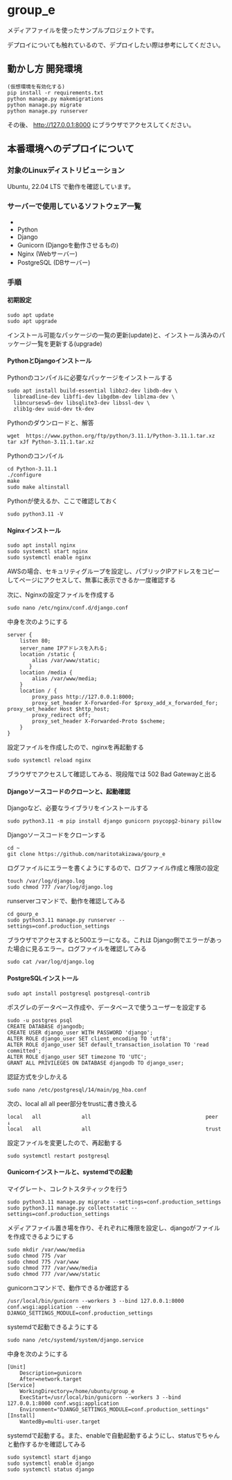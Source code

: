 # group_e

メディアファイルを使ったサンプルプロジェクトです。

デプロイについても触れているので、デプロイしたい際は参考にしてください。


## 動かし方 開発環境

```
(仮想環境を有効化する)
pip install -r requirements.txt
python manage.py makemigrations
python manage.py migrate
python manage.py runserver
```

その後、 http://127.0.0.1:8000 にブラウザでアクセスしてください。


## 本番環境へのデプロイについて


### 対象のLinuxディストリビューション

Ubuntu, 22.04 LTS で動作を確認しています。

### サーバーで使用しているソフトウェア一覧
* 
* Python
* Django
* Gunicorn (Djangoを動作させるもの)
* Nginx (Webサーバー)
* PostgreSQL (DBサーバー)

### 手順


#### 初期設定

```
sudo apt update
sudo apt upgrade
```

インストール可能なパッケージの一覧の更新(update)と、インストール済みのパッケージ一覧を更新する(upgrade)



#### PythonとDjangoインストール

Pythonのコンパイルに必要なパッケージをインストールする

```
sudo apt install build-essential libbz2-dev libdb-dev \
  libreadline-dev libffi-dev libgdbm-dev liblzma-dev \
  libncursesw5-dev libsqlite3-dev libssl-dev \
  zlib1g-dev uuid-dev tk-dev
```

Pythonのダウンロードと、解答

```
wget  https://www.python.org/ftp/python/3.11.1/Python-3.11.1.tar.xz
tar xJf Python-3.11.1.tar.xz

```

Pythonのコンパイル

```
cd Python-3.11.1
./configure
make
sudo make altinstall
```

Pythonが使えるか、ここで確認しておく
```
sudo python3.11 -V
```

#### Nginxインストール

```
sudo apt install nginx
sudo systemctl start nginx
sudo systemctl enable nginx
```

AWSの場合、セキュリティグループを設定し、パブリックIPアドレスをコピーしてページにアクセスして、無事に表示できるか一度確認する


次に、Nginxの設定ファイルを作成する

```
sudo nano /etc/nginx/conf.d/django.conf
```

中身を次のようにする

```
server {
    listen 80;
    server_name IPアドレスを入れる;
    location /static {
        alias /var/www/static;
       }
    location /media {
        alias /var/www/media;
    }
    location / {
        proxy_pass http://127.0.0.1:8000;
        proxy_set_header X-Forwarded-For $proxy_add_x_forwarded_for; proxy_set_header Host $http_host;
        proxy_redirect off;
        proxy_set_header X-Forwarded-Proto $scheme;
    }
}
```


設定ファイルを作成したので、nginxを再起動する
```
sudo systemctl reload nginx
```

ブラウザでアクセスして確認してみる、現段階では 502 Bad Gatewayと出る


#### Djangoソースコードのクローンと、起動確認

Djangoなど、必要なライブラリをインストールする

```
sudo python3.11 -m pip install django gunicorn psycopg2-binary pillow
```

Djangoソースコードをクローンする

```
cd ~
git clone https://github.com/naritotakizawa/gourp_e
```

ログファイルにエラーを書くようにするので、ログファイル作成と権限の設定

```
touch /var/log/django.log
sudo chmod 777 /var/log/django.log
```

runserverコマンドで、動作を確認してみる
```
cd gourp_e
sudo python3.11 manage.py runserver --settings=conf.production_settings
```

ブラウザでアクセスすると500エラーになる。これは Django側でエラーがあった場合に見るエラー。ログファイルを確認してみる

```
sudo cat /var/log/django.log
```


#### PostgreSQLインストール

```
sudo apt install postgresql postgresql-contrib
```

ポスグレのデータベース作成や、データベースで使うユーザーを設定する

```
sudo -u postgres psql
CREATE DATABASE djangodb;
CREATE USER django_user WITH PASSWORD 'django';
ALTER ROLE django_user SET client_encoding TO 'utf8';
ALTER ROLE django_user SET default_transaction_isolation TO 'read committed';
ALTER ROLE django_user SET timezone TO 'UTC';
GRANT ALL PRIVILEGES ON DATABASE djangodb TO django_user;
```

認証方式を少しかえる
```
sudo nano /etc/postgresql/14/main/pg_hba.conf
```

次の、local all all peer部分をtrustに書き換える

```
local   all             all                                     peer
↓
local   all             all                                     trust
```

設定ファイルを変更したので、再起動する

```
sudo systemctl restart postgresql
```

#### Gunicornインストールと、systemdでの起動

マイグレート、コレクトスタティックを行う

```
sudo python3.11 manage.py migrate --settings=conf.production_settings
sudo python3.11 manage.py collectstatic --settings=conf.production_settings
```

メディアファイル置き場を作り、それぞれに権限を設定し、djangoがファイルを作成できるようにする

```
sudo mkdir /var/www/media
sudo chmod 775 /var
sudo chmod 775 /var/www
sudo chmod 777 /var/www/media
sudo chmod 777 /var/www/static
```


gunicornコマンドで、動作できるか確認する

```
/usr/local/bin/gunicorn --workers 3 --bind 127.0.0.1:8000 conf.wsgi:application --env DJANGO_SETTINGS_MODULE=conf.production_settings
```

systemdで起動できるようにする

```
sudo nano /etc/systemd/system/django.service
```

中身を次のようにする
```
[Unit]
    Description=gunicorn
    After=network.target
[Service]
    WorkingDirectory=/home/ubuntu/group_e
    ExecStart=/usr/local/bin/gunicorn --workers 3 --bind 127.0.0.1:8000 conf.wsgi:application
    Environment="DJANGO_SETTINGS_MODULE=conf.production_settings"
[Install]
    WantedBy=multi-user.target
```

systemdで起動する。また、enableで自動起動するようにし、statusでちゃんと動作するかを確認してみる

```
sudo systemctl start django
sudo systemctl enable django
sudo systemctl status django
```

